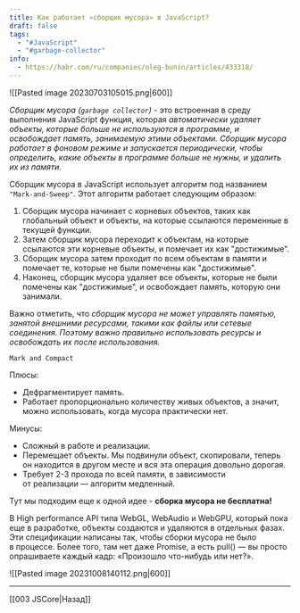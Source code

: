 ```yaml
---
title: Как работает «сборщик мусора» в JavaScript?
draft: false
tags:
  - "#JavaScript"
  - "#garbage-collector"
info:
  - https://habr.com/ru/companies/oleg-bunin/articles/433318/
---
```

![[Pasted image 20230703105015.png|600]]

_Сборщик мусора (`garbage collector`)_ - это встроенная в среду выполнения JavaScript функция, которая _автоматически удаляет объекты, которые больше не используются в программе, и освобождает память, занимаемую этими объектами. Сборщик мусора работает в фоновом режиме и запускается периодически, чтобы определить, какие объекты в программе больше не нужны, и удалить их из памяти._

Сборщик мусора в JavaScript использует алгоритм под названием `"Mark-and-Sweep"`. Этот алгоритм работает следующим образом:

1. Сборщик мусора начинает с корневых объектов, таких как глобальный объект и объекты, на которые ссылаются переменные в текущей функции.
2. Затем сборщик мусора переходит к объектам, на которые ссылаются эти корневые объекты, и помечает их как "достижимые".
3. Сборщик мусора затем проходит по всем объектам в памяти и помечает те, которые не были помечены как "достижимые".
4. Наконец, сборщик мусора удаляет все объекты, которые не были помечены как "достижимые", и освобождает память, которую они занимали.

Важно отметить, что _сборщик мусора не может управлять памятью, занятой внешними ресурсами, такими как файлы или сетевые соединения. Поэтому важно правильно использовать ресурсы и освобождать их после использования._

`Mark and Compact`

Плюсы:

- Дефрагментирует память.
- Работает пропорционально количеству живых объектов, а значит, можно использовать, когда мусора практически нет.

Минусы:

- Сложный в работе и реализации.
- Перемещает объекты. Мы подвинули объект, скопировали, теперь он находится в другом месте и вся эта операция довольно дорогая.
- Требует 2-3 прохода по всей памяти, в зависимости от реализации — алгоритм медленный.

Тут мы подходим еще к одной идее - **сборка мусора не бесплатна!**

В High performance API типа WebGL, WebAudio и WebGPU, который пока еще в разработке, объекты создаются и удаляются в отдельных фазах. Эти спецификации написаны так, чтобы сборки мусора не было в процессе. Более того, там нет даже Promise, а есть pull() — вы просто опрашиваете каждый кадр: «Произошло что-нибудь или нет?».

![[Pasted image 20231008140112.png|600]]

---

[[003 JSCore|Назад]]